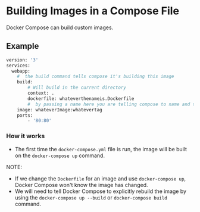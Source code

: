 # Building Images in a Compose File

Docker Compose can build custom images.

## Example

```python
version: '3'
services:
  webapp:
    #  the build command tells compose it's building this image
    build: 
        # Will build in the current directory   
        context: .
        dockerfile: whateverthenameis.Dockerfile
        #  by passing a name here you are telling compose to name and tag the built image by this name
    image: whateverImage:whatevertag
    ports: 
        - '80:80'
```

### How it works

* The first time the `docker-compose.yml` file is run, the image will be built on the `docker-compose up` command.

NOTE:
* If we change the `Dockerfile` for an image and use `docker-compose up`, Docker Compose won't know the image has changed.
* We will need to tell Docker Compose to explicitly rebuild the image by using the `docker-compose up --build` or `docker-compose build` command.